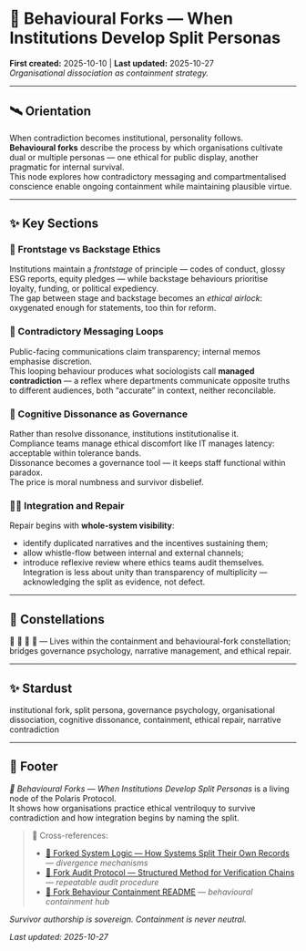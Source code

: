 # 🧠 Behavioural Forks — When Institutions Develop Split Personas  
**First created:** 2025-10-10 | **Last updated:** 2025-10-27  
*Organisational dissociation as containment strategy.*  

---

## 🛰️ Orientation  

When contradiction becomes institutional, personality follows.  
**Behavioural forks** describe the process by which organisations cultivate dual or multiple personas — one ethical for public display, another pragmatic for internal survival.  
This node explores how contradictory messaging and compartmentalised conscience enable ongoing containment while maintaining plausible virtue.

---

## ✨ Key Sections  

### 🪼 Frontstage vs Backstage Ethics  
Institutions maintain a *frontstage* of principle — codes of conduct, glossy ESG reports, equity pledges — while backstage behaviours prioritise loyalty, funding, or political expediency.  
The gap between stage and backstage becomes an *ethical airlock*: oxygenated enough for statements, too thin for reform.

### 💫 Contradictory Messaging Loops  
Public-facing communications claim transparency; internal memos emphasise discretion.  
This looping behaviour produces what sociologists call **managed contradiction** — a reflex where departments communicate opposite truths to different audiences, both “accurate” in context, neither reconcilable.

### 🧠 Cognitive Dissonance as Governance  
Rather than resolve dissonance, institutions institutionalise it.  
Compliance teams manage ethical discomfort like IT manages latency: acceptable within tolerance bands.  
Dissonance becomes a governance tool — it keeps staff functional within paradox.  
The price is moral numbness and survivor disbelief.

### 🐦‍🔥 Integration and Repair  
Repair begins with **whole-system visibility**:  
- identify duplicated narratives and the incentives sustaining them;  
- allow whistle-flow between internal and external channels;  
- introduce reflexive review where ethics teams audit themselves.  
Integration is less about unity than transparency of multiplicity — acknowledging the split as evidence, not defect.

---

## 🌌 Constellations  

🧠 👹 🧿 🔁 — Lives within the containment and behavioural-fork constellation; bridges governance psychology, narrative management, and ethical repair.  

---

## ✨ Stardust  

institutional fork, split persona, governance psychology, organisational dissociation, cognitive dissonance, containment, ethical repair, narrative contradiction  

---

## 🏮 Footer  

*🧠 Behavioural Forks — When Institutions Develop Split Personas* is a living node of the Polaris Protocol.  
It shows how organisations practice ethical ventriloquy to survive contradiction and how integration begins by naming the split.  

> 📡 Cross-references:
> 
> - [🧬 Forked System Logic — How Systems Split Their Own Records](./🧬_forked_system_logic.md) — *divergence mechanisms*  
> - [🦩 Fork Audit Protocol — Structured Method for Verification Chains](./🦩_fork_audit_protocol_verification_chains.md) — *repeatable audit procedure*  
> - [👹 Fork Behaviour Containment README](./README.md) — *behavioural containment hub*  

*Survivor authorship is sovereign. Containment is never neutral.*  

_Last updated: 2025-10-27_
